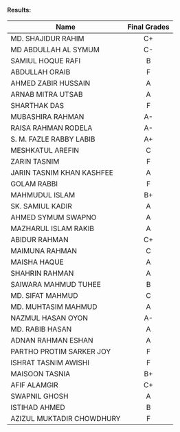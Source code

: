 **Results:**

| Name                      | Final Grades |
| ------------------------- | :----------: |
| MD. SHAJIDUR RAHIM        |      C+      |
| MD ABDULLAH AL SYMUM      |      C-      |
| SAMIUL HOQUE RAFI         |      B       |
| ABDULLAH ORAIB            |      F       |
| AHMED ZABIR HUSSAIN       |      A       |
| ARNAB MITRA UTSAB         |      A       |
| SHARTHAK DAS              |      F       |
| MUBASHIRA RAHMAN          |      A-      |
| RAISA RAHMAN RODELA       |      A-      |
| S. M. FAZLE RABBY LABIB   |      A+      |
| MESHKATUL AREFIN          |      C       |
| ZARIN TASNIM              |      F       |
| JARIN TASNIM KHAN KASHFEE |      A       |
| GOLAM RABBI               |      F       |
| MAHMUDUL ISLAM            |      B+      |
| SK. SAMIUL KADIR          |      A       |
| AHMED SYMUM SWAPNO        |      A       |
| MAZHARUL ISLAM RAKIB      |      A       |
| ABIDUR RAHMAN             |      C+      |
| MAIMUNA RAHMAN            |      C       |
| MAISHA HAQUE              |      A       |
| SHAHRIN RAHMAN            |      A       |
| SAIWARA MAHMUD TUHEE      |      B       |
| MD. SIFAT MAHMUD          |      C       |
| MD. MUHTASIM MAHMUD       |      A       |
| NAZMUL HASAN OYON         |      A-      |
| MD. RABIB HASAN           |      A       |
| ADNAN RAHMAN ESHAN        |      A       |
| PARTHO PROTIM SARKER JOY  |      F       |
| ISHRAT TASNIM AWISHI      |      F       |
| MAISOON TASNIA            |      B+      |
| AFIF ALAMGIR              |      C+      |
| SWAPNIL GHOSH             |      A       |
| ISTIHAD AHMED             |      B       |
| AZIZUL MUKTADIR CHOWDHURY |      F       |
